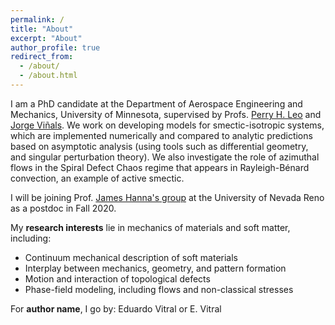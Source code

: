 ```yaml
---
permalink: /
title: "About"
excerpt: "About"
author_profile: true
redirect_from: 
  - /about/
  - /about.html
---
```


I am a PhD candidate at the Department of Aerospace Engineering and Mechanics, University of Minnesota, supervised by Profs. [Perry H. Leo](https://cse.umn.edu/aem/perry-h-leo) and [Jorge Viñals](https://www.physics.umn.edu/people/vinals.html). We work on developing models for smectic-isotropic systems, which are implemented numerically and compared to analytic predictions based on asymptotic analysis (using tools such as differential geometry, and singular perturbation theory). We also investigate the role of azimuthal flows in the Spiral Defect Chaos regime that appears in Rayleigh-Bénard convection, an example of active smectic.

I will be joining Prof. [James Hanna's group](https://cmag.neocities.org/index.html) at the University of Nevada Reno as a postdoc in Fall&#160;2020.

My **research interests** lie in mechanics of materials and soft matter, including:

* Continuum mechanical description of soft materials
* Interplay between mechanics, geometry, and pattern formation
* Motion and interaction of topological defects
* Phase-field modeling, including flows and non-classical stresses

For **author name**, I go by: Eduardo Vitral or E. Vitral
